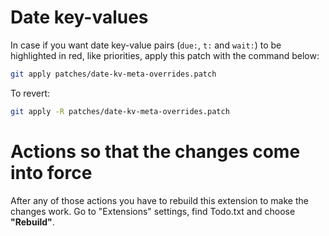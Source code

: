 # Date key-values

In case if you want date key-value pairs (`due:`, `t:` and `wait:`) to be highlighted in red, like priorities, apply this patch with the command below:

```sh
git apply patches/date-kv-meta-overrides.patch
```

To revert:

```sh
git apply -R patches/date-kv-meta-overrides.patch
```

# Actions so that the changes come into force

After any of those actions you have to rebuild this extension to make the changes work. Go to "Extensions" settings, find Todo.txt and choose **"Rebuild"**.
